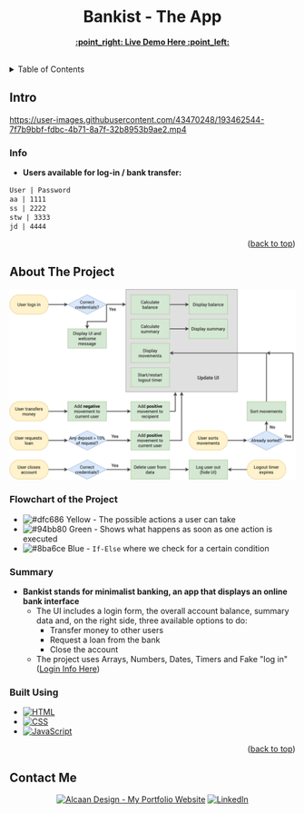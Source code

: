 <h1 align="center">Bankist - The App</h1>

  <p align="center">
    <a href="https://bankist-app-angi.netlify.app/"><strong>:point_right: Live Demo Here :point_left:</strong></a>
    <br />
    <br />
  </p>

<details>
  <summary>Table of Contents</summary>
  <ol>
    <li>
      <a href="#intro">Intro</a>
      <ul>
        <li><a href="#info">Info</a></li>
      </ul>
    </li>
    <li>
      <a href="#about-the-project">About The Project</a>
      <ul>
        <li><a href="#built-using">Built Using</a></li>
      </ul>
    </li>
    <li><a href="#contact-me">Contact</a></li>
  </ol>
</details>

<!-- Intro -->
## Intro



https://user-images.githubusercontent.com/43470248/193462544-7f7b9bbf-fdbc-4b71-8a7f-32b8953b9ae2.mp4



### Info

* __Users available for log-in / bank transfer:__

```
User | Password
aa | 1111
ss | 2222
stw | 3333
jd | 4444
```

<p align="right">(<a href="#readme-top">back to top</a>)</p>

<!-- ABOUT THE PROJECT -->
## About The Project

![GMN-Flowchart](https://github.com/DanteHTB/complete-javascript-course/blob/master/11-Arrays-Bankist/starter/Bankist-flowchart.png?raw=true)

### **Flowchart of the Project**
* ![#dfc686](https://via.placeholder.com/15/dfc686/dfc686.png) Yellow - The possible actions a user can take
* ![#94bb80](https://via.placeholder.com/15/94bb80/94bb80.png) Green - Shows what happens as soon as one action is executed
* ![#8ba6ce](https://via.placeholder.com/15/8ba6ce/8ba6ce.png) Blue - `If-Else` where we check for a certain condition

### Summary

* **Bankist stands for minimalist banking, an app that displays an online bank interface**
  * The UI includes a login form, the overall account balance, summary data and, on the right side, three available options to do:
    * Transfer money to other users
    * Request a loan from the bank
    * Close the account
  * The project uses Arrays, Numbers, Dates, Timers and Fake "log in" (<a href="#info">Login Info Here</a>)

### Built Using

* [![HTML][HTML.com]][HTML-url]
* [![CSS][CSS3.com]][CSS-url]
* [![JavaScript][JavaScript.com]][JavaScript-url]

<p align="right">(<a href="#readme-top">back to top</a>)</p>

## Contact Me

<p>
<div align="center">
  <a href="https://alcaandesign.com/"><img src="https://img.shields.io/badge/-My%20Portfolio%20Website-blueviolet?style=for-the-badge" alt="Alcaan Design - My Portfolio Website" /></a>
  <a href="https://www.linkedin.com/in/a-angelescu/"><img src="https://img.shields.io/badge/LinkedIn-0077B5?style=for-the-badge&logo=linkedin&logoColor=white" alt="LinkedIn" /></a>
</div>

[HTML.com]: https://img.shields.io/badge/html-e44d26?style=for-the-badge&logo=html5&logoColor=white
[HTML-url]: https://www.html.com/
[CSS3.com]: https://img.shields.io/badge/css-0070ba?style=for-the-badge&logo=css3&logoColor=white
[CSS-url]: https://www.css3.com/
[JavaScript.com]: https://img.shields.io/badge/JavaScript-F7DF1E?style=for-the-badge&logo=javascript&logoColor=black
[JavaScript-url]: https://www.javascript.com/

